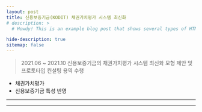 ```yaml
---
layout: post
title: 신용보증기금(KODIT) 채권가치평가 시스템 최신화
# description: >
  # Howdy! This is an example blog post that shows several types of HTML content supported in this theme.

hide-description: true
sitemap: false
---
```


> 2021.06 ~ 2021.10 신용보증기금의 채권가치평가 시스템 최신화 모형 제안 및 프로토타입 컨설팅 용역 수행

* 채권가치평가
* 신용보증기금 특성 반영



---

<!-- [자세히 보기](../../../docs/1-2_assetalloc/#black-litterman) -->

---
